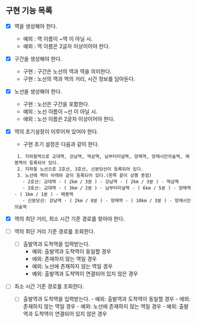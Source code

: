 ## 구현 기능 목록

- [x] 역을 생성해야 한다.
    - 예외 : 역 이름이 ~역 이 아닐 시.
    - 예외 : 역 이름은 2글자 이상이어야 한다.
    
- [x] 구간을 생성해야 한다.
    - 구현 : 구간은 노선의 역과 역을 의미한다.
    - 구현 : 노선의 역과 역의 거리, 시간 정보를 담아둔다.
    
- [x] 노선을 생성해야 한다.
    - 구현 : 노선은 구간을 포함한다.
    - 예외 : 노선 이름이 ~선 이 아닐 시.
    - 에외 : 노선 이름은 2글자 이상이어야 한다.

- [x] 역의 초기설정이 이루어져 있어야 한다.
    - 구현 초기 설정은 다음과 같이 한다.
    ```
     1. 지하철역으로 교대역, 강남역, 역삼역, 남부터미널역, 양재역, 양재시민의숲역, 매봉역이 등록되어 있다.
     2. 지하철 노선으로 2호선, 3호선, 신분당선이 등록되어 있다.
     3. 노선에 역이 아래와 같이 등록되어 있다.(왼쪽 끝이 상행 종점)
       - 2호선: 교대역 - ( 2km / 3분 ) - 강남역 - ( 2km / 3분 ) - 역삼역
       - 3호선: 교대역 - ( 3km / 2분 ) - 남부터미널역 - ( 6km / 5분 ) - 양재역 - ( 1km / 1분 ) - 매봉역
       - 신분당선: 강남역 - ( 2km / 8분 ) - 양재역 - ( 10km / 3분 ) - 양재시민의숲역
    ```
  
- [x] 역의 최단 거리, 최소 시간 기준 경로를 찾아야 한다.
  
- [ ] 역의 최단 거리 기준 경로를 조회한다.
    - [ ] 출발역과 도착역을 입력받는다.
        - 예외: 출발역과 도착역이 동일할 경우
        - 에외: 존재하지 않는 역일 경우
        - 예외: 노선에 존재하지 않는 역일 경우
        - 예외: 출발역과 도착역이 연결되어 있지 않은 경우
        
- [ ] 최소 시간 기준 경로를 조회한다.
    - [ ] 출발역과 도착역을 입력받는다.
            - 예외: 출발역과 도착역이 동일할 경우
            - 에외: 존재하지 않는 역일 경우
            - 예외: 노선에 존재하지 않는 역일 경우
            - 예외: 출발역과 도착역이 연결되어 있지 않은 경우

  
    
    